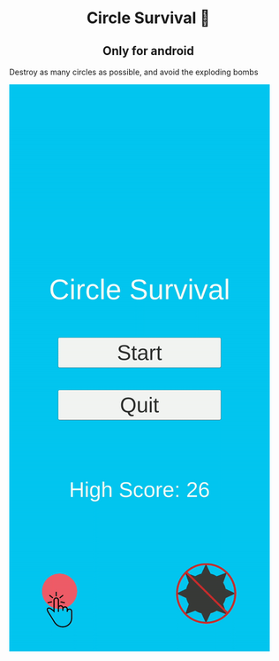<h1 align="center">Circle Survival 🔴</h1>
<h2 align="center">Only for android</h2>
<p>Destroy as many circles as possible, and avoid the exploding bombs</p>


<img src="gameplay.gif"/>
